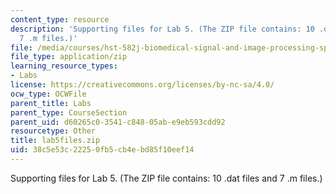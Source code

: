 ```yaml
---
content_type: resource
description: 'Supporting files for Lab 5. (The ZIP file contains: 10 .dat files and
  7 .m files.)'
file: /media/courses/hst-582j-biomedical-signal-and-image-processing-spring-2007/38c5e53c22250fb5cb4ebd85f10eef14_lab5files.zip
file_type: application/zip
learning_resource_types:
- Labs
license: https://creativecommons.org/licenses/by-nc-sa/4.0/
ocw_type: OCWFile
parent_title: Labs
parent_type: CourseSection
parent_uid: d60265c0-3541-c848-05ab-e9eb593cdd92
resourcetype: Other
title: lab5files.zip
uid: 38c5e53c-2225-0fb5-cb4e-bd85f10eef14
---
```

Supporting files for Lab 5. (The ZIP file contains: 10 .dat files and 7 .m files.)